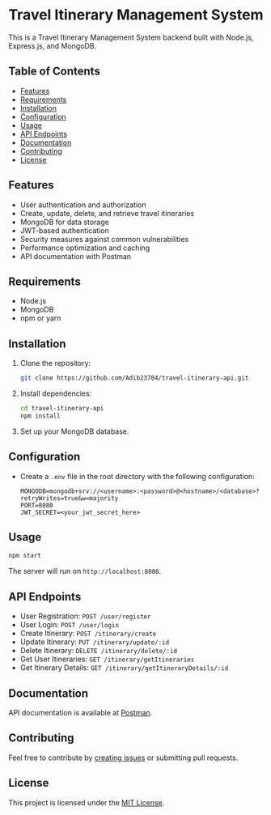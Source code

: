# Travel Itinerary Management System

This is a Travel Itinerary Management System backend built with Node.js, Express.js, and MongoDB.

## Table of Contents

- [Features](#features)
- [Requirements](#requirements)
- [Installation](#installation)
- [Configuration](#configuration)
- [Usage](#usage)
- [API Endpoints](#api-endpoints)
- [Documentation](#documentation)
- [Contributing](#contributing)
- [License](#license)

## Features

- User authentication and authorization
- Create, update, delete, and retrieve travel itineraries
- MongoDB for data storage
- JWT-based authentication
- Security measures against common vulnerabilities
- Performance optimization and caching
- API documentation with Postman

## Requirements

- Node.js
- MongoDB
- npm or yarn

## Installation

1. Clone the repository:

   ```bash
   git clone https://github.com/Adib23704/travel-itinerary-api.git
   ```

2. Install dependencies:

   ```bash
   cd travel-itinerary-api
   npm install
   ```

3. Set up your MongoDB database.

## Configuration

- Create a `.env` file in the root directory with the following configuration:

  ```env
  MONGODB=mongodb+srv://<username>:<password>@<hostname>/<database>?retryWrites=true&w=majority
  PORT=8080
  JWT_SECRET=<your_jwt_secret_here>
  ```

## Usage

```bash
npm start
```

The server will run on `http://localhost:8080`.

## API Endpoints

- User Registration: `POST /user/register`
- User Login: `POST /user/login`
- Create Itinerary: `POST /itinerary/create`
- Update Itinerary: `PUT /itinerary/update/:id`
- Delete Itinerary: `DELETE /itinerary/delete/:id`
- Get User Itineraries: `GET /itinerary/getItineraries`
- Get Itinerary Details: `GET /itinerary/getItineraryDetails/:id`

## Documentation

API documentation is available at [Postman](https://documenter.getpostman.com/view/12398451/2s9YXiaMvj).

## Contributing

Feel free to contribute by [creating issues](https://github.com/Adib23704/travel-itinerary-api/issues) or submitting pull requests.

## License

This project is licensed under the [MIT License](LICENSE).
